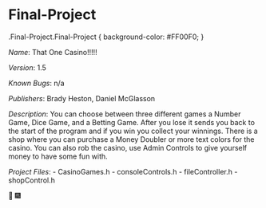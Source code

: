 # Final-Project

.Final-Project.Final-Project {
  background-color: #FF00F0;
}

_Name_: That One Casino!!!!!

_Version_: 1.5

_Known Bugs_: n/a

_Publishers_: Brady Heston, Daniel McGlasson

_Description_: You can choose between three different games a Number Game, Dice Game, and a Betting Game. After you lose it sends you back to the start of the program and if you win you collect your winnings. There is a shop where you can purchase a Money Doubler or more text colors for the casino. You can also rob the casino, use Admin Controls to give yourself money to have some fun with.

_Project Files_:  - CasinoGames.h
                  - consoleControls.h
                  - fileController.h
                  - shopControl.h

:tada: :fireworks:
